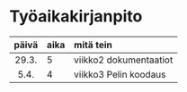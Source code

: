 

# Työaikakirjanpito

| päivä | aika | mitä tein  |
| :----:|:-----| :-----|
| 29.3. | 5    | viikko2 dokumentaatiot |
| 5.4. | 4    | viikko3 Pelin koodaus |
